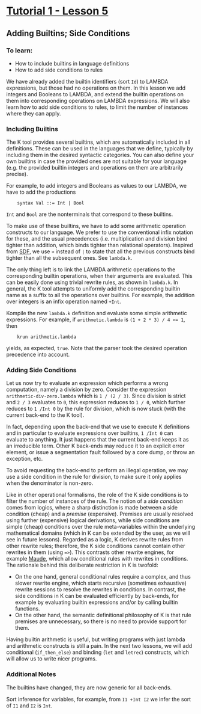 # [Tutorial 1 - Lesson 5](https://www.youtube.com/watch?v=T1aI04q3l9U)
## Adding Builtins; Side Conditions

### To learn:
* How to include builtins in language definitions
* How to add side conditions to rules

We have already added the builtin identifiers (sort `Id`) to LAMBDA expressions, but those had no operations on them.  In this lesson we add integers and Booleans to LAMBDA, and extend the builtin operations on them into corresponding operations on LAMBDA expressions.  We will also learn how to add side conditions to rules, to limit the number of instances where they can apply.


### Including Builtins
The K tool provides several builtins, which are automatically included in all definitions.  These can be used in the languages that we define, typically by including them in the desired syntactic categories.  You can also define your own builtins in case the provided ones are not suitable for your language (e.g. the provided builtin integers and operations on them are arbitrarily precise).

For example, to add integers and Booleans as values to our LAMBDA, we have to add the productions
```
	syntax Val ::= Int | Bool
```

`Int` and `Bool` are the nonterminals that correspond to these builtins.

To make use of these builtins, we have to add some arithmetic operation constructs to our language.  We prefer to use the conventional infix notation for these, and the usual precedences (i.e. multiplication and division bind tighter than addition, which binds tighter than relational operators).  Inspired from [SDF](http://www.syntax-definition.org/), we use `>` instead of `|` to state that all the previous constructs bind tighter than all the subsequent ones.  See `lambda.k`.

The only thing left is to link the LAMBDA arithmetic operations to the corresponding builtin operations, when their arguments are evaluated.  This can be easily done using trivial rewrite rules, as shown in `lambda.k`.  In general, the K tool attempts to uniformly add the corresponding builtin name as a suffix to all the operations over builtins.  For example, the addition over integers is an infix operation named `+Int`.

Kompile the new `lambda.k` definition and evaluate some simple arithmetic expressions.  For example, if `arithmetic.lambda` is `(1 + 2 * 3) / 4 <= 1`, then
```
	krun arithmetic.lambda
```

yields, as expected, `true`.  Note that the parser took the desired operation precedence into account.


### Adding Side Conditions
Let us now try to evaluate an expression which performs a wrong computation, namely a division by zero.  Consider the expression `arithmetic-div-zero.lambda` which is `1 / (2 / 3)`.  Since division is strict and `2 / 3` evaluates to `0`, this expression reduces to `1 / 0`, which further reduces to `1 /Int 0` by the rule for division, which is now stuck (with the current back-end to the K tool).

In fact, depending upon the back-end that we use to execute K definitions and in particular to evaluate expressions over builtins, `1 /Int 0` can evaluate to anything.  It just happens that the current back-end keeps it as an irreducible term.  Other K back-ends may reduce it to an explicit error element, or issue a segmentation fault followed by a core dump, or throw an exception, etc.

To avoid requesting the back-end to perform an illegal operation, we may use a side condition in the rule for division, to make sure it only applies when the denominator is non-zero.

Like in other operational formalisms, the role of the K side conditions is to filter the number of instances of the rule.  The notion of a *side condition* comes from logics, where a sharp distinction is made between a side condition (cheap) and a *premise* (expensive).  Premises are usually resolved using further (expensive) logical derivations, while side conditions are simple (cheap) conditions over the rule meta-variables within the underlying mathematical domains (which in K can be extended by the user, as we will see in future lessons).  Regarded as a logic, K derives rewrite rules from other rewrite rules; therefore, the K side conditions cannot contain other rewrites in them (using `=>`).  This contrasts other rewrite engines, for example [Maude](http://maude.cs.illinois.edu/), which allow conditional rules with rewrites in conditions.  The rationale behind this deliberate restriction in K is twofold:

* On the one hand, general conditional rules require a complex, and thus slower rewrite engine, which starts recursive (sometimes exhaustive) rewrite sessions to resolve the rewrites in conditions.  In contrast, the side conditions in K can be evaluated efficiently by back-ends, for example by evaluating builtin expressions and/or by calling builtin functions.
* On the other hand, the semantic definitional philosophy of K is that rule premises are unnecessary, so there is no need to provide support for them.

Having builtin arithmetic is useful, but writing programs with just lambda and arithmetic constructs is still a pain.  In the next two lessons, we will add conditional (`if_then_else`) and binding (`let` and `letrec`) constructs, which will allow us to write nicer programs.


### Additional Notes
The builtins have changed, they are now generic for all back-ends.

Sort inference for variables, for example, from `I1 +Int I2` we infer the sort of `I1` and `I2` is `Int`.


